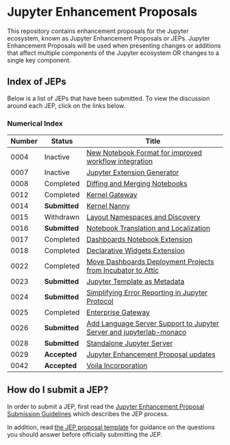 # Jupyter Enhancement Proposals

This repository contains enhancement proposals for the Jupyter ecosystem, known as Jupyter Enhancement Proposals or JEPs. Jupyter Enhancement Proposals will be used when presenting changes or additions that affect multiple components of the Jupyter ecosystem OR changes to a single key component.

## Index of JEPs

Below is a list of JEPs that have been submitted. To view the discussion around each JEP, click on the links below.

### Numerical Index

| Number | Status | Title |
|--------|--------|-------|
| 0004   | Inactive | [New Notebook Format for improved workflow integration](https://github.com/jupyter/enhancement-proposals/pull/4) |
| 0007   | Inactive | [Jupyter Extension Generator](https://github.com/jupyter/enhancement-proposals/pull/7) |
| 0008 | Completed | [Diffing and Merging Notebooks](https://github.com/jupyter/enhancement-proposals/pull/8) |
| 0012 | Completed | [Kernel Gateway](https://github.com/jupyter/enhancement-proposals/pull/12) |
| 0014 | **Submitted** | [Kernel Nanny](https://github.com/jupyter/enhancement-proposals/pull/14) |
| 0015 | Withdrawn | [Layout Namespaces and Discovery](https://github.com/jupyter/enhancement-proposals/pull/15) |
| 0016 | **Submitted** | [Notebook Translation and Localization](https://github.com/jupyter/enhancement-proposals/pull/16) |
| 0017 | Completed | [Dashboards Notebook Extension](https://github.com/jupyter/enhancement-proposals/pull/17) |
| 0018 | Completed | [Declarative Widgets Extension](https://github.com/jupyter/enhancement-proposals/pull/18) |
| 0022 | Completed | [Move Dashboards Deployment Projects from Incubator to Attic](https://github.com/jupyter/enhancement-proposals/pull/22) |
| 0023 | **Submitted** | [Jupyter Template as Metadata](https://github.com/jupyter/enhancement-proposals/pull/23) |
| 0024 | **Submitted** | [Simplifying Error Reporting in Jupyter Protocol](https://github.com/jupyter/enhancement-proposals/pull/24) |
| 0025 | Completed | [Enterprise Gateway](https://github.com/jupyter/enhancement-proposals/pull/25) |
| 0026 | **Submitted** | [Add Language Server Support to Jupyter Server and jupyterlab-monaco](https://github.com/jupyter/enhancement-proposals/pull/26) |
| 0028 | **Submitted** | [Standalone Jupyter Server](https://github.com/jupyter/enhancement-proposals/pull/28) |
| 0029 | **Accepted** | [Jupyter Enhancement Proposal updates](https://github.com/jupyter/enhancement-proposals/pull/29)
| 0042 | **Accepted** | [Voila Incorporation](https://github.com/jupyter/enhancement-proposals/pull/42)

## How do I submit a JEP?

In order to submit a JEP, first read the [Jupyter Enhancement Proposal Submission Guidelines](jupyter-enhancement-proposal-guidelines/jupyter-enhancement-proposal-guidelines.md) which describes the JEP process.

In addition, read
[the JEP proposal template](jupyter-enhancement-proposal-guidelines/JEP-TEMPLATE.md)
for guidance on the questions you should answer before officially submitting
the JEP.
